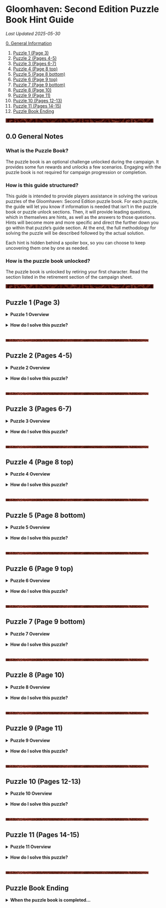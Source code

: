 <link rel="stylesheet" href="override-markdown-styles.css"/>

# **Gloomhaven: Second Edition Puzzle Book Hint Guide**

*Last Updated 2025-05-30*

<a href="#page_01">0. General Information</a>

1. <a href="#page_03">Puzzle 1 (Page 3)</a>
1. <a href="#page_04">Puzzle 2 (Pages 4-5)</a>
1. <a href="#page_06">Puzzle 3 (Pages 6-7)</a>
1. <a href="#page_08a">Puzzle 4 (Page 8 top)</a>
1. <a href="#page_08b">Puzzle 5 (Page 8 bottom)</a>
1. <a href="#page_09a">Puzzle 6 (Page 9 top)</a>
1. <a href="#page_09b">Puzzle 7 (Page 9 bottom)</a>
1. <a href="#page_10">Puzzle 8 (Page 10)</a>
1. <a href="#page_11">Puzzle 9 (Page 11)</a>
1. <a href="#page_12">Puzzle 10 (Pages 12-13)</a>
1. <a href="#page_14">Puzzle 11 (Pages 14-15)</a>
1. <a href="#page_16">Puzzle Book Ending</a>

![divider](/assets/images/divider.png)

##  <a name="page_01" class="page-number">0.0</a> General Notes

### What is the Puzzle Book? 

The puzzle book is an optional challenge unlocked during the campaign. It provides some fun rewards and unlocks a few scenarios. Engaging with the puzzle book is not required for campaign progression or completion.

### How is this guide structured?

This guide is intended to provide players assistance in solving the various puzzles of the Gloomhaven: Second Edition puzzle book. For each puzzle, the guide will let you know if information is needed that isn’t in the puzzle book or puzzle unlock sections. Then, it will provide leading questions, which in themselves are hints, as well as the answers to those questions. Hints will become more and more specific and direct the further down you go within that puzzle’s guide section. At the end, the full methodology for solving the puzzle will be described followed by the actual solution. 

Each hint is hidden behind a spoiler box, so you can choose to keep uncovering them one by one as needed.

### How is the puzzle book unlocked?

<span class="hidden">The puzzle book is unlocked by retiring your first character. Read the section listed in the retirement section of the campaign sheet.</span>

![divider](/assets/images/divider.png)

## <a name="page_03" class="page-number">Puzzle 1 (Page 3)</a>

<details>
<summary><b>Puzzle 1 Overview</b></summary>
<br>
<p><b>Do I need additional information to solve this puzzle? </b> <span class="hidden">No, you do not need any additional information for this puzzle.</span></p>

<p><b>Hint: What (if any) type of information do I need? </b> <span class="hidden">Only the information provided by Dominic and the puzzle book</span></p>

<p><b>Solution: Where can I find that information specifically? </b> <span class="hidden">In the section which unlocked this puzzle and in the puzzle book.</span></p>

</details>
<br>

<details>
<summary><b>How do I solve this puzzle?</b></summary>
<br>
<p><b>Hint 1 </b> <span class="hidden">What can I see on the page?</span> <span class="hidden">There are three things to see: The note in an ancient language. A dial with ancient symbols arranged in a circular pattern. A plaque on the side of the box with two words on it in the ancient language</span></p>

<p><b>Hint 2a </b> <span class="hidden">What can I deduce from the symbols on the dial?</span> <span class="hidden">The symbols around the dial are numbers.</span></p>

<p><b>Hint 2b </b> <span class="hidden">Is there a pattern to the symbols around the dial?</span> <span class="hidden">Going clockwise, the number of lines used for each symbol increments by 1.</span></p>

<p><b>Hint 2c </b> <span class="hidden">What are the symbols for the numbers in the ancient language?</span> <span class="hidden">The symbols around the dial are numbers 1 through 9. The number is equal to the number of lines used to make the symbol.</span></p>

<p><b>Hint 3a </b> <span class="hidden">What is the plaque for?</span> <span class="hidden">Dominic mentioned that the name of the previous owner is written on the side of the box.</span></p>

<p><b>Hint 3b </b> <span class="hidden">What does the plaque say?</span> <span class="hidden">Dominic mentioned that the owner's name was “Fennec Baggle”, so that must be what is written on the plaque.</span></p>

<p><b>Hint 3c </b> <span class="hidden">What does the plaque teach me?</span> <span class="hidden">The letters A, B, C, E, F, G, L, and N in the ancient language</span></p>

<p><b>Hint 4a </b> <span class="hidden">How do you translate the note using the letters and numbers you already know?</span> <span class="hidden">Replace the known letters with their English equivalent: BEG-N A- 5. F----, ---N --E --AL -L------E 23. NE--, ---E ---N-E- 17.</span></p>

<p><b>Hint 4b </b> <span class="hidden">Which words do I guess first?</span> <span class="hidden">BEGIN and AT. Putting I and T in we get: BEGIN AT 5. FI--T, T--N T-E -IAL -L----I-E 23. NE-T, ---E ---NTE- 17.</span></p>

<p><b>Hint 4c </b> <span class="hidden">Which words do I guess next?</span> <span class="hidden">FIRST, THE, DIAL, NEXT. Putting R, S, H, D, and X in we get: BEGIN AT 5. FIRST, T-RN THE DIAL -L----ISE 23. NEXT, ---E ---NTER 17</span></p>

<p><b>Hint 4d </b> <span class="hidden">What are the remaining words?</span> <span class="hidden">Based on the sentence structure, we can guess the rest: BEGIN AT 5. FIRST, TURN THE DIAL CLOCKWISE 23. NEXT, MOVE COUNTER 17.</span></p>

<p><b>Method: A full explanation of how to solve this puzzle </b> <span class="hidden">Using the letters of Fennec Baggle’s name, and the numbers on the dial, translate the note. Then follow the instructions on the note, writing down each number you stop at. Note that the dial only has 9 digits, not 10, so count carefully.</span></p>

<p><b>Solution: The numerical final answer</b> <span class="hidden">512</span></p>

</details>
<br>
 
 
![divider](/assets/images/divider2.png)

## <a name="page_04" class="page-number">Puzzle 2 (Pages 4-5)</a>

<details>
<summary><b>Puzzle 2 Overview</b></summary>
<br>
<p><b>Do I need additional information to solve this puzzle? </b> <span class="hidden">Yes, you do need additional materials for this puzzle.</span></p>

<p><b>Hint: What (if any) type of information do I need? </b> <span class="hidden">Dominic mentions that you need specific items. This puzzle will require some item cards.</span></p>

<p><b>Solution: Where can I find that information specifically? </b> <span class="hidden">You will need to reach at least prosperity 3.</span></p>

</details>
<br>

<details>
<summary><b>How do I solve this puzzle?</b></summary>
<br>
<p><b>Hint 1 </b> <span class="hidden">What can I see on the page?</span> <span class="hidden">There are three compartments for items and three notes accompanying them. Each note has a word written with red lettering.</span></p>

<p><b>Hint 2a </b> <span class="hidden">How do I translate these notes?</span> <span class="hidden">Based on Puzzle 1, you have an almost complete alphabet, though you are missing the letters J, P, Q, Y, and Z. Replacing known letters, you get: TO SEE THROUGH THE <i>LENSES</i> OF A RA-TOR / MA- THE <i>-OINTS</i> OF THIS METAL CROWN -ROTECT -OU FROM THE WORST / STANDING ON LIGHTLESS <i>LEGS</i> A RITUAL SMOKE -OURS FORTH</span></p>

<p><b>Hint 2b </b> <span class="hidden">What are the missing words?</span> <span class="hidden">Adding P and Y, you get: TO SEE THROUGH THE <i>LENSES</i> OF A RAPTOR / MAY THE <i>POINTS</i> OF THIS METAL CROWN PROTECT YOU FROM THE WORST / STANDING ON LIGHTLESS <i>LEGS</i> A RITUAL SMOKE POURS FORTH</span></p>

<p><b>Hint 3a </b> <span class="hidden">What is the first note about?</span> <span class="hidden">A raptor can be a dinosaur or a bird of prey. The note describes seeing through the eyes of such an animal.</span></p>

<p><b>Hint 3b </b> <span class="hidden">What item is the first note about?</span> <span class="hidden">The Eagle-Eye Goggles</span></p>

<p><b>Hint 3c </b> <span class="hidden">What number does the first note give me?</span> <span class="hidden">The red word is “lenses”. The item has 2 lenses.</span></p>

<p><b>Hint 4a </b> <span class="hidden">What is the second note about?</span> <span class="hidden">A metal crown that protects you from the worst could be a helmet.</span></p>

<p><b>Hint 4b </b> <span class="hidden">What item is the second note about?</span> <span class="hidden">The Iron Helmet</span></p>

<p><b>Hint 4c </b> <span class="hidden">What number does the second note give me?</span> <span class="hidden">The red word is “points”. The item has 5 points.</span></p>

<p><b>Hint 5a </b> <span class="hidden">What is the third note about?</span> <span class="hidden">An item with legs that produces smoke.</span></p>

<p><b>Hint 5b </b> <span class="hidden">What item is the third note about?</span> <span class="hidden">The Black Censer</span></p>

<p><b>Hint 5c </b> <span class="hidden">What number does the third note give me?</span> <span class="hidden">The red word is “legs”. The item has 3 legs.</span></p>

<p><b>Method: A full explanation of how to solve this puzzle </b> <span class="hidden">After translating the notes, find the three correct items and count the piece of the items marked in red on the notes.</span></p>

<p><b>Solution: The numerical final answer</b> <span class="hidden">253</span></p>

</details>
<br>

![divider](/assets/images/divider2.png)
 
 ## <a name="page_06" class="page-number">Puzzle 3 (Pages 6-7)</a>

<details>
<summary><b>Puzzle 3 Overview</b></summary>
<br>
<p><b>Do I need additional information to solve this puzzle? </b> <span class="hidden">Yes, you do need additional materials for this puzzle.</span></p>

<p><b>Hint: What (if any) type of information do I need? </b> <span class="hidden">Dominic mentions that you need the Sword of Sands as well as an amulet obtained in the scenario you unlocked along with this puzzle: Rockslide Ridge</span></p>

<p><b>Solution: Where can I find that information specifically? </b> <span class="hidden">You will need the Sword of Sands and Ruby Talisman item cards.</span></p>

</details>
<br>

<details>
<summary><b>How do I solve this puzzle?</b></summary>
<br>
<p><b>Hint 1 </b> <span class="hidden">What can I see on the page?</span> <span class="hidden">There is an equation written in the ancient language. There are 12 items, several of which look similar to one another. The items each have a number on them. There are words scribbled on the top and bottom of the pages.</span></p>

<p><b>Hint 2a </b> <span class="hidden">What does the equation say?</span> <span class="hidden">Using the alphabet from the previous two puzzles yields: (CANISTER x LAMP x INSTRUMENT) + (LIMBS x TALISMAN) - SWORD</span></p>

<p><b>Hint 2b </b> <span class="hidden">Where can I find the numbers for the equation?</span> <span class="hidden">Each object in the book has a number on it. There are canisters, limbs, lamps, and instruments depicted in the book.</span></p>

<p><b>Hint 2c </b> <span class="hidden">Where are the numbers for the sword and talisman?</span> <span class="hidden">There are numbers on the sword and talisman item cards.</span></p>

<p><b>Hint 2d </b> <span class="hidden">What are the numbers for the Sword and Talisman?</span> <span class="hidden">The numbers are 2 and 6 respectively.</span></p>

<p><b>Hint 3 </b> <span class="hidden">How do I figure out which of the items are the correct ones?</span> <span class="hidden">The scribbles on the page say: 8 keys, 6 sides, 3 limbs, emeralds, red light, wooden, circular patterns.</span></p>

<p><b>Hint 4a </b> <span class="hidden">Which clues refer to the instrument?</span> <span class="hidden">“8 keys” and “wooden” refer to the instrument.</span></p>

<p><b>Hint 4b </b> <span class="hidden">Which instrument do I choose?</span> <span class="hidden">The instrument on the top right matches the clues. The number is 5.</span></p>

<p><b>Hint 5a </b> <span class="hidden">Which clues refer to the limbs?</span> <span class="hidden">“3 limbs” refers to the limbs.</span></p>

<p><b>Hint 5b </b> <span class="hidden">Which limbs do I choose?</span> <span class="hidden">The limbs in the top left and top right seem to be made up of 2 limbs. The limbs in the middle are made up of three: a hand, a bone, and a claw. The number is 3.</span></p>

<p><b>Hint 6a </b> <span class="hidden">Which clues refer to the canister?</span> <span class="hidden">“Emeralds” and “circular patterns” refer to the canister.</span></p>

<p><b>Hint 6b </b> <span class="hidden">Which canister do I choose?</span> <span class="hidden">The canister on the bottom left has circular patterns and emeralds. The number is 7.</span></p>

<p><b>Hint 7a </b> <span class="hidden">Which clues refer to the lamp?</span> <span class="hidden">“6 sides” and “red light”</span></p>

<p><b>Hint 7b </b> <span class="hidden">Which lamp do I choose?</span> <span class="hidden">The lamp on the top left emanates a red flame and is hexagonal. The number is 4.</span></p>

<p><b>Method: A full explanation of how to solve this puzzle </b> <span class="hidden">After translating the equation, we find the appropriate number for each of the six objects: (7 x 4 x 5) + (3 x 6) - 2.</span></p>

<p><b>Solution: The numerical final answer</b> <span class="hidden">156</span></p>

</details>
<br>

![divider](/assets/images/divider2.png)
 
## <a name="page_08a" class="page-number">Puzzle 4 (Page 8 top)</a>

<details>
<summary><b>Puzzle 4 Overview</b></summary>
<br>
<p><b>Do I need additional information to solve this puzzle? </b> <span class="hidden">Yes, you do need additional materials for this puzzle.</span></p>

<p><b>Hint: What (if any) type of information do I need? </b> <span class="hidden">Dominic says the sword was found in the north and came from the southwest. You need something with which you can “trace back its journey”.</span></p>

<p><b>Solution: Where can I find that information specifically? </b> <span class="hidden">You will need the map board.</span></p>

</details>
<br>

<details>
<summary><b>How do I solve this puzzle?</b></summary>
<br>
<p><b>Hint 1 </b> <span class="hidden">What am I looking for?</span> <span class="hidden">The solution to this puzzle is a 3 digit number as usual.</span></p>

<p><b>Hint 2a </b> <span class="hidden">Where do I start looking?</span> <span class="hidden">Dominic mentioned that the sword was found north of Gloomhaven.</span></p>

<p><b>Hint 2b </b> <span class="hidden">What can I find there?</span> <span class="hidden">There is a number hidden in the mountains around D-10.</span></p>

<p><b>Hint 2c </b> <span class="hidden">What is the first number?</span> <span class="hidden">6</span></p>

<p><b>Hint 3a </b> <span class="hidden">Where do I look next?</span> <span class="hidden">Dominic mentioned that the sword came from the south west and that you need to trace back its journey. Look for a number southwest of the first.</span></p>

<p><b>Hint 3b </b> <span class="hidden">Where can I find it?</span> <span class="hidden">There is a number hidden around J-7.</span></p>

<p><b>Hint 3c </b> <span class="hidden">What is the second number?</span> <span class="hidden">2</span></p>

<p><b>Hint 4a </b> <span class="hidden">Where do I look now?</span> <span class="hidden">Dominic mentioned that the sword came from the south west and that you need to trace back its journey. Look for a number southwest of the second.</span></p>

<p><b>Hint 4b </b> <span class="hidden">Where can I find it?</span> <span class="hidden">There is a number hidden around O-2.</span></p>

<p><b>Hint 4c </b> <span class="hidden">What is the third number?</span> <span class="hidden">4</span></p>

<p><b>Method: A full explanation of how to solve this puzzle </b> <span class="hidden">Find three numbers hidden on the map starting from the north and going southwest.</span></p>

<p><b>Solution: The numerical final answer</b> <span class="hidden">624</span></p>

</details>
<br>

![divider](/assets/images/divider2.png)
 
## <a name="page_08b" class="page-number">Puzzle 5 (Page 8 bottom)</a>

<details>
<summary><b>Puzzle 5 Overview</b></summary>
<br>
<p><b>Do I need additional information to solve this puzzle? </b> <span class="hidden">Yes, you do need additional materials for this puzzle.</span></p>

<p><b>Hint: What (if any) type of information do I need? </b> <span class="hidden">Dominic mentions you need to find a “Special Voice” in the mountains where winged beasts, like drakes, fly. You’ll need to complete a quest chain in the Copperneck Mountains beginning with the scenario: Mountain Pass.</span></p>

<p><b>Solution: Where can I find that information specifically? </b> <span class="hidden">In the conclusion sections of either of the final scenarios of the “Voice” storyline: Timeworn Tomb or Realm of the Voice.</span></p>

</details>
<br>

<details>
<summary><b>How do I solve this puzzle?</b></summary>
<br>
<p><b>Hint 1 </b> <span class="hidden">What can I see on the page?</span> <span class="hidden">There are letters sitting above the 8 keys of the wooden instrument from puzzle 3. The first key is pointing at a specific note on a music sheet. Translating the letters yields: OVESFIXN.</span></p>

<p><b>Hint 2 </b> <span class="hidden">What do we get from finding the “very special voice”?</span> <span class="hidden">The conclusion of the final voice scenario gives you a melody written on a piece of sheet music.</span></p>

<p><b>Hint 3 </b> <span class="hidden">How do I translate the sheet music?</span> <span class="hidden">The letters above the instrument can be assigned to different notes. The first note is between the first and second lines (counting from the bottom). The second note is on the second line. The third note is between the second and third lines, etc</span></p>

<p><b>Hint 4 </b> <span class="hidden">What does the sheet music say?</span> <span class="hidden">SEVENNINEFIVE</span></p>

<p><b>Method: A full explanation of how to solve this puzzle </b> <span class="hidden">Assign the letters in the puzzle book to different notes and put those letters into the sheet music found at the end of the voice storyline.</span></p>

<p><b>Solution: The numerical final answer</b> <span class="hidden">795</span></p>

</details>
<br>

![divider](/assets/images/divider2.png)

## <a name="page_09a" class="page-number">Puzzle 6 (Page 9 top)</a>

<details>
<summary><b>Puzzle 6 Overview</b></summary>
<br>
<p><b>Do I need additional information to solve this puzzle? </b> <span class="hidden">Yes, you do need additional materials for this puzzle.</span></p>

<p><b>Hint: What (if any) type of information do I need? </b> <span class="hidden">Dominic mentions bringing the canister to an ooze nest. The unlock section also unlocks the scenario Oozing Grove.</span></p>

<p><b>Solution: Where can I find that information specifically? </b> <span class="hidden">On the section and scenario book pages of Oozing Grove.</span></p>

</details>
<br>

<details>
<summary><b>How do I solve this puzzle?</b></summary>
<br>
<p><b>Hint 1 </b> <span class="hidden">Are there any clues in the Oozing Grove scenario?</span> <span class="hidden">The conclusion of the scenario talks about filling the canister.</span></p>

<p><b>Hint 2 </b> <span class="hidden">Which hint does the conclusion give?</span> <span class="hidden">It tells you to start filling the container at the “western tree”.</span></p>

<p><b>Hint 3a </b> <span class="hidden">Where can I find the western tree?</span> <span class="hidden">Have a look at the scenario map depicted in the section and scenario book. The western most tree is on the 13-E tile.</span></p>

<p><b>Hint 3b </b> <span class="hidden">What can I see at western tree?</span> <span class="hidden">There is a number on the tree in the section book on page 57. The number is 3.</span></p>

<p><b>Hint 4a </b> <span class="hidden">Where can I find the next tree?</span> <span class="hidden">Heading east, the next tree would be tile 15-B.</span></p>

<p><b>Hint 4b </b> <span class="hidden">What can I see at the central tree?</span> <span class="hidden">There is a number on the tree in the scenario book. The number is 1.</span></p>

<p><b>Hint 5a </b> <span class="hidden">Where can I find the last tree?</span> <span class="hidden">Heading east, the next tree would be tile 13-B.</span></p>

<p><b>Hint 5b </b> <span class="hidden">What can I see at the last tree?</span> <span class="hidden">There is a number on the tree in the section book on page 64. The number is 2.</span></p>

<p><b>Method: A full explanation of how to solve this puzzle </b> <span class="hidden">Find numbers in the ancient language hidden on the trees of the Oozing Grove scenario. The order of the numbers is given in the scenario’s conclusion.</span></p>

<p><b>Solution: The numerical final answer</b> <span class="hidden">312</span></p>

</details>
<br>

![divider](/assets/images/divider2.png)

## <a name="page_09b" class="page-number">Puzzle 7 (Page 9 bottom)</a>

<details>
<summary><b>Puzzle 7 Overview</b></summary>
<br>
<p><b>Do I need additional information to solve this puzzle? </b> <span class="hidden">Yes, you do need additional information for this puzzle.</span></p>

<p><b>Hint: What (if any) type of information do I need? </b> <span class="hidden">Dominic mentions that you need to return the amulet to an ancient seer up in the watcher mountains.</span></p>

<p><b>Solution: Where can I find that information specifically? </b> <span class="hidden">In the sections of the scenario: Temple of the Seer.</span></p>

</details>
<br>

<details>
<summary><b>How do I solve this puzzle?</b></summary>
<br>
<p><b>Hint 1 </b> <span class="hidden">What can I see on the page?</span> <span class="hidden">The amulet has a red gem in its center. From that gem, 8 lines emerge and run to the edges of the amulet in an octagonal pattern. The lines are interrupted by small circles. Each circle has a number associated with it.</span></p>

<p><b>Hint 2a </b> <span class="hidden">Are there any clues in the Temple of the Seer scenario?</span> <span class="hidden">Part of the scenario’s conclusion seems a bit out of place.</span></p>

<p><b>Hint 2b </b> <span class="hidden">Which part of the conclusion is a clue?</span> <span class="hidden">“You see a circular indentation in its side with glowing conduits in the bottom, right, and top of the depression.”</span></p>

<p><b>Hint 3a </b> <span class="hidden">What is the clue referring to?</span> <span class="hidden">The bottom, right, and top sides of the amulet.</span></p>

<p><b>Hint 3b </b> <span class="hidden">How do I find the right numbers on the amulet?</span> <span class="hidden">Trace lines from the 3 edges the clue referenced.</span></p>

<p><b>Method: A full explanation of how to solve this puzzle </b> <span class="hidden">Follow the lines originating from the bottom, right, and top edges of the amulet respectively and note the number of the circle each of those lines goes through.</span></p>

<p><b>Solution: The numerical final answer</b> <span class="hidden">385</span></p>

</details>
<br>

![divider](/assets/images/divider2.png)

## <a name="page_10" class="page-number">Puzzle 8 (Page 10)</a>

<details>
<summary><b>Puzzle 8 Overview</b></summary>
<br>
<p><b>Do I need additional information to solve this puzzle? </b> <span class="hidden">Yes, you do need additional information for this puzzle.</span></p>

<p><b>Hint: What (if any) type of information do I need? </b> <span class="hidden">Dominic mentions that you need to take the lamp to the “heart of night”, which is “someplace very dark”.</span></p>

<p><b>Solution: Where can I find that information specifically? </b> <span class="hidden">The scenario: Plane of Night rewards you with an envelope.</span></p>

</details>
<br>

<details>
<summary><b>How do I solve this puzzle?</b></summary>
<br>
<p><b>Hint 1 </b> <span class="hidden">What can I see on the page?</span> <span class="hidden">The page depicts a grid of 17x11 squares made up of dotted corners. A line shows a path through the squares.</span></p>

<p><b>Hint 2a </b> <span class="hidden">What do the contents of the lamp envelope tell me?</span> <span class="hidden">The card inside the envelope says to scratch it off once you “know the way”. The puzzle book page shows the way.</span></p>

<p><b>Hint 2b </b> <span class="hidden">What do I see when I scratch the card off using the path from the puzzle book?</span> <span class="hidden">BELLS TOMES AND A SINGLE BONE. You also pass by several symbols.</span></p>

<p><b>Hint 3a </b> <span class="hidden">How do I get three numbers?</span> <span class="hidden">The text says to count the bells, tomes, and bones.</span></p>

<p><b>Hint 3b </b> <span class="hidden">Which number do we get for the bells?</span> <span class="hidden">There were 5 bells on the way.</span></p>

<p><b>Hint 3c </b> <span class="hidden">Which number do we get for the tomes?</span> <span class="hidden">There were 6 tomes on the way.</span></p>

<p><b>Hint 3d </b> <span class="hidden">Which number do we get for the bones?</span> <span class="hidden">There were no bone symbols on the way, but the text said a “single” bone.</span></p>

<p><b>Method: A full explanation of how to solve this puzzle </b> <span class="hidden">Use the path given in the puzzle book on the scratch card from the lamp envelope. Using the clues on the path, find three numbers.</span></p>

<p><b>Solution: The numerical final answer</b> <span class="hidden">561</span></p>

</details>
<br>

![divider](/assets/images/divider2.png)

## <a name="page_11" class="page-number">Puzzle 9 (Page 11)</a>

<details>
<summary><b>Puzzle 9 Overview</b></summary>
<br>
<p><b>Do I need additional information to solve this puzzle? </b> <span class="hidden">Yes, you do need additional information for this puzzle.</span></p>

<p><b>Hint: What (if any) type of information do I need? </b> <span class="hidden">Dominic mentions needing to face the monster that the three parts came from.</span></p>

<p><b>Solution: Where can I find that information specifically? </b> <span class="hidden">The monster stat cards of the three relevant monsters.</span></p>

</details>
<br>

<details>
<summary><b>How do I solve this puzzle?</b></summary>
<br>
<p><b>Hint 1 </b> <span class="hidden">What can I see on the page?</span> <span class="hidden">There is a book depicted containing the three monster limbs. Along the top and bottom edges of the book, there are partial numbers in the ancient language.</span></p>

<p><b>Hint 2 </b> <span class="hidden">Which monster component would best fit on the page?</span> <span class="hidden">The monster stat cards fit nicely on top of the depicted book.</span></p>

<p><b>Hint 3 </b> <span class="hidden">How do I figure out which monsters the limbs came from?</span> <span class="hidden">On page 6 of the puzzle book, you could see that the spike is black and the hand is red. Looking through the deck of monster stat cards or the monster standees, you can find which monsters the parts came from.</span></p>

<p><b>Hint 4a </b> <span class="hidden">Which monster did the black spike come from?</span> <span class="hidden">A night demon</span></p>

<p><b>Hint 4b </b> <span class="hidden">How do I get a number from the night demon card?</span> <span class="hidden">A number can be seen if you carefully look at the art on the card.</span></p>

<p><b>Hint 4c </b> <span class="hidden">Which number comes from the night demon card?</span> <span class="hidden">A faint X goes through the art of the card. Following the lines of that X, the entire card looks like a 6 in the ancient language.</span></p>

<p><b>Hint 5a </b> <span class="hidden">Which monster did the red hand come from?</span> <span class="hidden">A rending drake</span></p>

<p><b>Hint 5b </b> <span class="hidden">How do I get a number from the rending drake card?</span> <span class="hidden">There is a line visible on the edge of the card, not present on other monster stat cards.</span></p>

<p><b>Hint 5c </b> <span class="hidden">Which number comes from the rending drake card?</span> <span class="hidden">The line on the edge lines up with one of the partial numbers on the puzzle book page to give you the number 2.</span></p>

<p><b>Hint 6a </b> <span class="hidden">Which monster did the bone come from?</span> <span class="hidden">A living bones</span></p>

<p><b>Hint 6b </b> <span class="hidden">How do I get a number from the living bones card?</span> <span class="hidden">There is a partial number visible on the edge of the living bones card.</span></p>

<p><b>Hint 6c </b> <span class="hidden">Which number comes from the living bones card?</span> <span class="hidden">Rotating the card lines the partial number on the card up with a partial number on the puzzle book page to give you the number 5.</span></p>

<p><b>Hint 7 </b> <span class="hidden">Which order do the 3 numbers go in?</span> <span class="hidden">The puzzle book page shows some arrows pointing from the hand to the spike and the spike to the bone.</span></p>

<p><b>Method: A full explanation of how to solve this puzzle </b> <span class="hidden">Find hidden numbers on the monster stat cards of the three monsters where the limbs came from.</span></p>

<p><b>Solution: The numerical final answer</b> <span class="hidden">265</span></p>

</details>
<br>

![divider](/assets/images/divider2.png)

## <a name="page_12" class="page-number">Puzzle 10 (Pages 12-13)</a>

<details>
<summary><b>Puzzle 10 Overview</b></summary>
<br>
<p><b>Do I need additional information to solve this puzzle? </b> <span class="hidden">No, you do not need any additional information for this puzzle.</span></p>

<p><b>Hint: What (if any) type of information do I need? </b> <span class="hidden">Only the information provided by Dominic and the puzzle book.</span></p>

<p><b>Solution: Where can I find that information specifically? </b> <span class="hidden">In the section which unlocked this puzzle and in the puzzle book.</span></p>

</details>
<br>

<details>
<summary><b>How do I solve this puzzle?</b></summary>
<br>
<p><b>Hint 1 </b> <span class="hidden">What can I see on the page?</span> <span class="hidden">There is a contraption depicted made up of the 6 objects from the previous puzzles. There is space for a 3 digit number next to each of the objects. There is an equation made up of 6 3 digit numbers.</span></p>

<p><b>Hint 2 </b> <span class="hidden">Where can I get the numbers for this equation?</span> <span class="hidden">You found 3 digit numbers for each of these objects in the previous puzzles</span></p>

<p><b>Method: A full explanation of how to solve this puzzle </b> <span class="hidden">Plug the 6 numbers from the previous puzzles into the depicted equation.</span></p>

<p><b>Solution: The numerical final answer</b> <span class="hidden">941</span></p>

</details>
<br>

![divider](/assets/images/divider2.png)
 
## <a name="page_14" class="page-number">Puzzle 11 (Pages 14-15)</a>

<details>
<summary><b>Puzzle 11 Overview</b></summary>
<br>
<p><b>Do I need additional information to solve this puzzle? </b> <span class="hidden">No, you do not need any additional information for this puzzle.</span></p>

<p><b>Hint: What (if any) type of information do I need? </b> <span class="hidden">Only the information provided by Dominic and the puzzle book.</span></p>

<p><b>Solution: Where can I find that information specifically? </b> <span class="hidden">In the section which unlocked this puzzle and in the puzzle book.</span></p>

</details>
<br>

<details>
<summary><b>How do I solve this puzzle?</b></summary>
<br>
<p><b>Hint 1a </b> <span class="hidden">What can I see on page 14?</span> <span class="hidden">There are 10 lines with a space above them and a number below them. The first number, 14, is written in yellow. There is a glowing constellation with an arrow pointing at the first of the 10 lines.</span></p>

<p><b>Hint 1b </b> <span class="hidden">What can I see on page 15?</span> <span class="hidden">There are three equations written in modern numbers. The number 14 is again written in yellow. There is a small note showing that A=1 and B=2, where the letters are written in the ancient language.</span></p>

<p><b>Hint 2 </b> <span class="hidden">What does the constellation look like?</span> <span class="hidden">The constellation looks like the letter B in the ancient language.</span></p>

<p><b>Hint 3a </b> <span class="hidden">Do I see anything unusual on these pages?</span> <span class="hidden">There is an unusual discoloration not found on other pages.</span></p>

<p><b>Hint 3b </b> <span class="hidden">Where is the unusual discoloration?</span> <span class="hidden">The page number of page 14 is yellow and has a darker background.</span></p>

<p><b>Hint 3c </b> <span class="hidden">Why is number 14 yellow?</span> <span class="hidden">The page number and the number in the sequence above are both yellow because they are linked. The constellation is also yellow.</span></p>

<p><b>Hint 3d </b> <span class="hidden">Where should I look for the other 9 letters?</span> <span class="hidden">The first letter was found on page 14, so the other letters must be on other pages.</span></p>

<p><b>Hint 4a </b> <span class="hidden">Where is the letter hidden on page 10?</span> <span class="hidden">Some of the dots are yellow.</span></p>

<p><b>Hint 4b </b> <span class="hidden">Which letter is hidden on page 10?</span> <span class="hidden">The yellow dots form the letter L.</span></p>

<p><b>Hint 5a </b> <span class="hidden">Where is the letter hidden on page 8?</span> <span class="hidden">There are some glowing swirls on the sword and instrument.</span></p>

<p><b>Hint 5b </b> <span class="hidden">Which letter is hidden on page 8?</span> <span class="hidden">The glowing swirls form the letter A.</span></p>

<p><b>Hint 6a </b> <span class="hidden">Where is the letter hidden on page 5?</span> <span class="hidden">There are some glowing notches on the box.</span></p>

<p><b>Hint 6b </b> <span class="hidden">Which letter is hidden on page 5?</span> <span class="hidden">The notches form the letter D.</span></p>

<p><b>Hint 7a </b> <span class="hidden">Where is the letter hidden on page 7?</span> <span class="hidden">Some of the boxes around the objects are yellow.</span></p>

<p><b>Hint 7b </b> <span class="hidden">Which letter is hidden on page 7?</span> <span class="hidden">The yellow boxes on this page and page 6 form the letter E.</span></p>

<p><b>Hint 8a </b> <span class="hidden">Where is the letter hidden on page 4?</span> <span class="hidden">There are some glowing notches on the box.</span></p>

<p><b>Hint 8b </b> <span class="hidden">Which letter is hidden on page 4?</span> <span class="hidden">The notches form the letter S.</span></p>

<p><b>Hint 9a </b> <span class="hidden">Where is the letter hidden on page 9?</span> <span class="hidden">Some of the emeralds are set in a glowing yellow frame.</span></p>

<p><b>Hint 9b </b> <span class="hidden">Which letter is hidden on page 9?</span> <span class="hidden">The framed emeralds form the letter W.</span></p>

<p><b>Hint 10a </b> <span class="hidden">Where is the letter hidden on page 12?</span> <span class="hidden">Some of the screws in the centers of the cogs are yellow.</span></p>

<p><b>Hint 10b </b> <span class="hidden">Which letter is hidden on page 12?</span> <span class="hidden">The screws form the letter A.</span></p>

<p><b>Hint 11a </b> <span class="hidden">Where is the letter hidden on page 3?</span> <span class="hidden">There are glowing yellow dots on the box.</span></p>

<p><b>Hint 11b </b> <span class="hidden">Which letter is hidden on page 3?</span> <span class="hidden">The yellow dots form the letter R.</span></p>

<p><b>Hint 12a </b> <span class="hidden">Where is the letter hidden on page 11?</span> <span class="hidden">There are glowing yellow stars surrounding the book.</span></p>

<p><b>Hint 12b </b> <span class="hidden">Which letter is hidden on page 11?</span> <span class="hidden">The yellow dots form the letter M.</span></p>

<p><b>Hint 13 </b> <span class="hidden">What word did I find hidden among the pages?</span> <span class="hidden">BLADESWARM</span></p>

<p><b>Hint 14a </b> <span class="hidden">What do I do with the hidden word?</span> <span class="hidden">The equation on page 15 needs numbers, but the note shows how to convert letters into numbers.</span></p>

<p><b>Hint 14b </b> <span class="hidden">What numbers do I plug into the equations?</span> <span class="hidden">The equations show which page numbers to get the letter from which needs to be converted into a number. p14=B=2, p10=L=12, p8=A=1, p5=D=4, p7=E=5, p4=S=19, p9=W=23, p12=A=1, p3=R=18, p11=M=13</span></p>

<p><b>Method: A full explanation of how to solve this puzzle </b> <span class="hidden">Convert secret letters from each page into numbers based on their position in the alphabet. Calculate the 3 equations to get the three digits of the solution.</span></p>

<p><b>Solution: The numerical final answer</b> <span class="hidden">872</span></p>

</details>
<br>

![divider](/assets/images/divider2.png)

## <a name="page_16" class="page-number">Puzzle Book Ending</a>
<details>
<summary><b>When the puzzle book is completed...</b></summary>
<p>Once you've read section 114.1: <span class="hidden">The cipher at the end of this section is not intended to be solvable using the materials in this game. Play Frosthaven to find out more!</span></p>
</details>




<script>
	function reveal(obj) {
	  console.log(this);
	  obj.className = "visible";
	}

	const hiddens = document.getElementsByClassName("hidden");
	  
	for (let i = 0; i < hiddens.length; i++) {
		var hidden = hiddens[i];
		hidden.onclick = function() {
			reveal(this);
		}
	}
</script>

